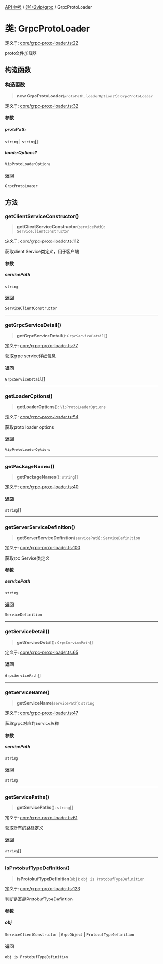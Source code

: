 [API 参考](../wiki/Home) / [@142vip/grpc](../wiki/@142vip.grpc) / GrpcProtoLoader

# 类: GrpcProtoLoader

定义于: [core/grpc-proto-loader.ts:22](https://github.com/142vip/core-x/blob/25cf658819688f02293d600e7003b5877a2f9489/packages/grpc/src/core/grpc-proto-loader.ts#L22)

proto文件加载器

## 构造函数

### 构造函数

> **new GrpcProtoLoader**(`protoPath`, `loaderOptions?`): `GrpcProtoLoader`

定义于: [core/grpc-proto-loader.ts:32](https://github.com/142vip/core-x/blob/25cf658819688f02293d600e7003b5877a2f9489/packages/grpc/src/core/grpc-proto-loader.ts#L32)

#### 参数

##### protoPath

`string` | `string`[]

##### loaderOptions?

`VipProtoLoaderOptions`

#### 返回

`GrpcProtoLoader`

## 方法

### getClientServiceConstructor()

> **getClientServiceConstructor**(`servicePath`): `ServiceClientConstructor`

定义于: [core/grpc-proto-loader.ts:112](https://github.com/142vip/core-x/blob/25cf658819688f02293d600e7003b5877a2f9489/packages/grpc/src/core/grpc-proto-loader.ts#L112)

获取client Service类定义，用于客户端

#### 参数

##### servicePath

`string`

#### 返回

`ServiceClientConstructor`

***

### getGrpcServiceDetail()

> **getGrpcServiceDetail**(): `GrpcServiceDetail`[]

定义于: [core/grpc-proto-loader.ts:77](https://github.com/142vip/core-x/blob/25cf658819688f02293d600e7003b5877a2f9489/packages/grpc/src/core/grpc-proto-loader.ts#L77)

获取grpc service详细信息

#### 返回

`GrpcServiceDetail`[]

***

### getLoaderOptions()

> **getLoaderOptions**(): `VipProtoLoaderOptions`

定义于: [core/grpc-proto-loader.ts:54](https://github.com/142vip/core-x/blob/25cf658819688f02293d600e7003b5877a2f9489/packages/grpc/src/core/grpc-proto-loader.ts#L54)

获取proto loader options

#### 返回

`VipProtoLoaderOptions`

***

### getPackageNames()

> **getPackageNames**(): `string`[]

定义于: [core/grpc-proto-loader.ts:40](https://github.com/142vip/core-x/blob/25cf658819688f02293d600e7003b5877a2f9489/packages/grpc/src/core/grpc-proto-loader.ts#L40)

#### 返回

`string`[]

***

### getServerServiceDefinition()

> **getServerServiceDefinition**(`servicePath`): `ServiceDefinition`

定义于: [core/grpc-proto-loader.ts:100](https://github.com/142vip/core-x/blob/25cf658819688f02293d600e7003b5877a2f9489/packages/grpc/src/core/grpc-proto-loader.ts#L100)

获取rpc Service类定义

#### 参数

##### servicePath

`string`

#### 返回

`ServiceDefinition`

***

### getServiceDetail()

> **getServiceDetail**(): `GrpcServicePath`[]

定义于: [core/grpc-proto-loader.ts:65](https://github.com/142vip/core-x/blob/25cf658819688f02293d600e7003b5877a2f9489/packages/grpc/src/core/grpc-proto-loader.ts#L65)

#### 返回

`GrpcServicePath`[]

***

### getServiceName()

> **getServiceName**(`servicePath`): `string`

定义于: [core/grpc-proto-loader.ts:47](https://github.com/142vip/core-x/blob/25cf658819688f02293d600e7003b5877a2f9489/packages/grpc/src/core/grpc-proto-loader.ts#L47)

获取grpc对应的service名称

#### 参数

##### servicePath

`string`

#### 返回

`string`

***

### getServicePaths()

> **getServicePaths**(): `string`[]

定义于: [core/grpc-proto-loader.ts:61](https://github.com/142vip/core-x/blob/25cf658819688f02293d600e7003b5877a2f9489/packages/grpc/src/core/grpc-proto-loader.ts#L61)

获取所有的路径定义

#### 返回

`string`[]

***

### isProtobufTypeDefinition()

> **isProtobufTypeDefinition**(`obj`): `obj is ProtobufTypeDefinition`

定义于: [core/grpc-proto-loader.ts:123](https://github.com/142vip/core-x/blob/25cf658819688f02293d600e7003b5877a2f9489/packages/grpc/src/core/grpc-proto-loader.ts#L123)

判断是否是ProtobufTypeDefinition

#### 参数

##### obj

`ServiceClientConstructor` | `GrpcObject` | `ProtobufTypeDefinition`

#### 返回

`obj is ProtobufTypeDefinition`
